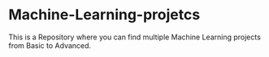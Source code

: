 # Machine-Learning-projetcs
This is a Repository where you can find multiple Machine Learning projects from Basic to Advanced.
